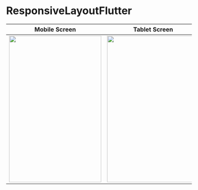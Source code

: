 # ResponsiveLayoutFlutter

| Mobile Screen  | Tablet Screen | Desktop Screen |
| ------------- | ------------- | ------------- |
| <img src="https://user-images.githubusercontent.com/49320063/188703162-edb2b929-ea39-456d-bc8b-29819af77acd.PNG" data-canonical-src="https://user-images.githubusercontent.com/49320063/188703162-edb2b929-ea39-456d-bc8b-29819af77acd.PNG" width="250" height="400" /> | <img src="https://user-images.githubusercontent.com/49320063/188702343-f8340cdd-f9b3-4f91-9896-43b29f16144f.PNG" data-canonical-src="https://user-images.githubusercontent.com/49320063/188702343-f8340cdd-f9b3-4f91-9896-43b29f16144f.PNG" width="250" height="400" />  | <img src="https://user-images.githubusercontent.com/49320063/188702347-5cab1760-6127-4fcc-84e2-a3809fe8b590.PNG" data-canonical-src="https://user-images.githubusercontent.com/49320063/188702347-5cab1760-6127-4fcc-84e2-a3809fe8b590.PNG" width="250" height="400" />|
